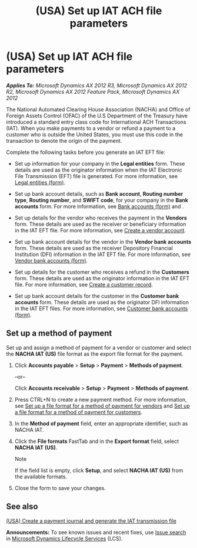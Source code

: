 ﻿---
title: (USA) Set up IAT ACH file parameters
TOCTitle: (USA) Set up IAT ACH file parameters
ms:assetid: 15d1aa39-0b7f-48ae-b44b-bbd42f32caf5
ms:mtpsurl: https://technet.microsoft.com/en-us/library/Hh242149(v=AX.60)
ms:contentKeyID: 36056066
ms.date: 04/18/2014
mtps_version: v=AX.60
f1_keywords:
- parameters
- ACH
- IAT
- USA
---

# (USA) Set up IAT ACH file parameters 


_**Applies To:** Microsoft Dynamics AX 2012 R3, Microsoft Dynamics AX 2012 R2, Microsoft Dynamics AX 2012 Feature Pack, Microsoft Dynamics AX 2012_

The National Automated Clearing House Association (NACHA) and Office of Foreign Assets Control (OFAC) of the U.S Department of the Treasury have introduced a standard entry class code for International ACH Transactions (IAT). When you make payments to a vendor or refund a payment to a customer who is outside the United States, you must use this code in the transaction to denote the origin of the payment.

Complete the following tasks before you generate an IAT EFT file:

  - Set up information for your company in the **Legal entities** form. These details are used as the originator information when the IAT Electronic File Transmission (EFT) file is generated. For more information, see [Legal entities (form)](https://technet.microsoft.com/en-us/library/hh242860\(v=ax.60\)).

  - Set up bank account details, such as **Bank account**, **Routing number type**, **Routing number**, and **SWIFT code**, for your company in the **Bank accounts** form. For more information, see [Bank accounts (form)](https://technet.microsoft.com/en-us/library/aa587660\(v=ax.60\)) and .

  - Set up details for the vendor who receives the payment in the **Vendors** form. These details are used as the receiver or beneficiary information in the IAT EFT file. For more information, see [Create a vendor account](create-a-vendor-account.md).

  - Set up bank account details for the vendor in the **Vendor bank accounts** form. These details are used as the receiver Depository Financial Institution (DFI) information in the IAT EFT file. For more information, see [Vendor bank accounts (form)](https://technet.microsoft.com/en-us/library/aa589805\(v=ax.60\)).

  - Set up details for the customer who receives a refund in the **Customers** form. These details are used as the originator information in the IAT EFT file. For more information, see [Create a customer record](create-a-customer-record.md).

  - Set up bank account details for the customer in the **Customer bank accounts** form. These details are used as the originator DFI information in the IAT EFT files. For more information, see [Customer bank accounts (form)](https://technet.microsoft.com/en-us/library/aa575695\(v=ax.60\)).

## Set up a method of payment

Set up and assign a method of payment for a vendor or customer and select the **NACHA IAT (US)** file format as the export file format for the payment.

1.  Click **Accounts payable** \> **Setup** \> **Payment** \> **Methods of payment**.
    
    –or–
    
    Click **Accounts receivable** \> **Setup** \> **Payment** \> **Methods of payment**.

2.  Press CTRL+N to create a new payment method. For more information, see [Set up a file format for a method of payment for vendors](set-up-a-file-format-for-a-method-of-payment-for-vendors.md) and [Set up a file format for a method of payment for customers](set-up-a-file-format-for-a-method-of-payment-for-customers.md).

3.  In the **Method of payment** field, enter an appropriate identifier, such as NACHA IAT.

4.  Click the **File formats** FastTab and in the **Export format** field, select **NACHA IAT (US)**.
    

    > [!NOTE]
    > <P>If the field list is empty, click <STRONG>Setup</STRONG>, and select <STRONG>NACHA IAT (US)</STRONG> from the available formats.</P>



5.  Close the form to save your changes.

## See also

[(USA) Create a payment journal and generate the IAT transmission file](usa-create-a-payment-journal-and-generate-the-iat-transmission-file.md)

  
**Announcements:** To see known issues and recent fixes, use [Issue search](http://go.microsoft.com/fwlink/?linkid=389258) in [Microsoft Dynamics Lifecycle Services](http://go.microsoft.com/fwlink/?linkid=306505) (LCS).

